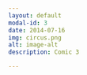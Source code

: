 ```yaml
---
layout: default
modal-id: 3
date: 2014-07-16
img: circus.png
alt: image-alt
description: Comic 3

---
```

